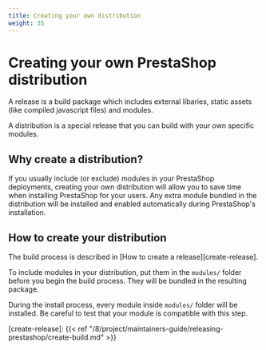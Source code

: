 ```yaml
---
title: Creating your own distribution
weight: 35
---
```


# Creating your own PrestaShop distribution

A release is a build package which includes external libaries, static assets (like compiled javascript files) and modules.

A distribution is a special release that you can build with your own specific modules.

## Why create a distribution?

If you usually include (or exclude) modules in your PrestaShop deployments, creating your own distribution will allow you to save time when installing PrestaShop for your users. Any extra module bundled in the distribution will be installed and enabled automatically during PrestaShop's installation.

## How to create your distribution

The build process is described in [How to create a release][create-release].

To include modules in your distribution, put them in the `modules/` folder before you begin the build process. They will be bundled in the resulting package.

During the install process, every module inside `modules/` folder will be installed. Be careful to test that your module is compatible with this step.

[create-release]: {{< ref "/8/project/maintainers-guide/releasing-prestashop/create-build.md" >}}
